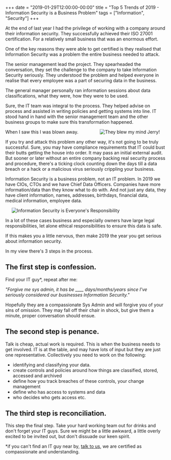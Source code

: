 +++
date = "2019-01-29T12:00:00-00:00"
title = "Top 5 Trends of 2019 - Information Security is a Business Problem"
tags = ["Information", "Security"]
+++

At the end of last year I had the privilege of working with a company around their information security.  They successfully achieved their ISO 27001 certification.  For a relatively small business that was an enormous effort.  

One of the key reasons they were able to get certified is they realised that Information Security was a problem the entire business needed to attack.<!--more-->

The senior management lead the project.  They spearheaded the conversation, they set the challenge to the company to take Information Security seriously.  They understood the problem and helped everyone in realise that every employee was a part of securing data in the business.

The general manager personally ran information sessions about data classifications, what they were, how they were to be used.

Sure, the IT team was integral to the process.  They helped advise on process and assisted in writing policies and getting systems into line.  IT stood hand in hand with the senior management team and the other business groups to make sure this transformation happened.

When I saw this I was blown away. <img src="/images/mind-blown.jpg" title="They blew my mind Jerry!" alt="They blew my mind Jerry!" align=right hspace=20>

If you try and attack this problem any other way, it's not going to be truly successful.  Sure, you may have compliance requirements that IT could bust their butts getting the house into order.  It may pass an initial external audit.  But sooner or later without an entire company backing real security process and procedure, there's a ticking clock counting down the days till a data breach or a hack or a malicious virus seriously crippling your business.

Information Security is a business problem, not an IT problem.  In 2019 we have CIOs, CTOs and we have Chief Data Officers.  Companies have more information/data than they know what to do with.  And not just any data, they have client information, names, addresses, birthdays, financial data, medical information, employee data.

<img src="/images/leo-information-security.jpg" title="Leo says - Information Security is Everyone's Responsibility" alt="Information Security is Everyone's Responsibility" align=center hspace=20>

In a lot of these cases business and especially owners have large legal responsibilities, let alone ethical responsibilities to ensure this data is safe.

If this makes you a little nervous, then make 2019 the year you get serious about information security.  

In my view there's 3 steps in the process.

## The first step is confession.
Find your IT guy*, repeat after me:

*"Forgive me sys admin, it has be ____ days/months/years since I've seriously considered our businesses Information Security."*

Hopefully they are a compassionate Sys Admin and will forgive you of your sins of omission.  They may fall off their chair in shock, but give them a minute, proper conversation should ensue. 

## The second step is penance.
Talk is cheap, actual work is required.  This is when the business needs to get involved.  IT is at the table, and may have lots of input but they are just one representative.  Collectively you need to work on the following:

* identifying and classifying your data.
* create controls and policies around how things are classified, stored, accessed and archived
* define how you track breaches of these controls, your change management
* define who has access to systems and data
* who decides who gets access etc.

## The third step is reconciliation.
This step the final step.  Take your hard working team out for drinks and don't forget your IT guys.  Sure we might be a little awkward, a little overly excited to be invited out, but don't dissuade our keen spirit.



*if you can't find an IT guy near by, [talk to us](../../contactus), we are certified as compassionate and understanding.